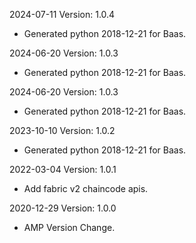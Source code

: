 2024-07-11 Version: 1.0.4
- Generated python 2018-12-21 for Baas.

2024-06-20 Version: 1.0.3
- Generated python 2018-12-21 for Baas.

2024-06-20 Version: 1.0.3
- Generated python 2018-12-21 for Baas.

2023-10-10 Version: 1.0.2
- Generated python 2018-12-21 for Baas.

2022-03-04 Version: 1.0.1
- Add fabric v2 chaincode apis.

2020-12-29 Version: 1.0.0
- AMP Version Change.

